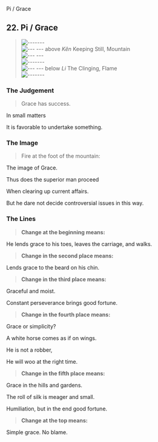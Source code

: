 Pi / Grace
## 22. Pi / Grace
> ![-------](../images/yangU.gif)   
> ![--- ---](../images/yinU.gif) above _Kên_ Keeping Still, Mountain  
> ![--- ---](../images/yinU.gif)   
> ![-------](../images/yangU.gif)   
> ![--- ---](../images/yinU.gif) below _Li_ The Clinging, Flame  
> ![-------](../images/yangU.gif)
### The Judgement
> Grace has success.  
> 
 In small matters  
> 
 It is favorable to undertake something.
### The Image
> Fire at the foot of the mountain:  
> 
 The image of Grace.  
> 
 Thus does the superior man proceed  
> 
 When clearing up current affairs.  
> 
 But he dare not decide controversial issues in this way.
### The Lines

 > **Change at the beginning means:**  
> 
 He lends grace to his toes, leaves the carriage, and walks.
 > **Change in the second place means:**  
> 
 Lends grace to the beard on his chin.
 > **Change in the third place means:**  
> 
 Graceful and moist.  
> 
 Constant perseverance brings good fortune.
 > **Change in the fourth place means:**  
> 
 Grace or simplicity?  
> 
 A white horse comes as if on wings.  
> 
 He is not a robber,  
> 
 He will woo at the right time.
 > **Change in the fifth place means:**  
> 
 Grace in the hills and gardens.  
> 
 The roll of silk is meager and small.  
> 
 Humiliation, but in the end good fortune.
 > **Change at the top means:**  
> 
 Simple grace. No blame.



